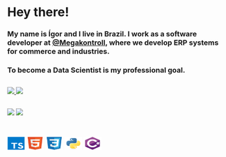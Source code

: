 # Hey there! 
### My name is Ígor and I live in Brazil. I work as a software developer at [@Megakontroll](https://github.com/Megakontroll-Ivoti), where we develop ERP systems for commerce and industries.
### To become a Data Scientist is my professional goal.

##

<div>
  <a href="https://github.com/igordrsilva">
    <img height="150em" src="https://github-readme-stats-beryl-five-15.vercel.app/api?username=igordrsilva&show_icons=true&theme=transparent&include_all_commits=true&icon_color=808080&title_color=ffffff&text_color=C0C0C0" />
    <img height="150em" src="https://github-readme-stats-beryl-five-15.vercel.app/api/top-langs/?username=igordrsilva&layout=compact&theme=transparent&icon_color=808080&title_color=ffffff&text_color=C0C0C0" />
  </a>
</div>

##

<div>
  <a href="mailto:igdouglas.silva@gmail.com"  target="_blank"><img src="https://img.shields.io/badge/Gmail-D14836?style=for-the-badge&logo=gmail&logoColor=white" /></a>
  <a href="https://www.linkedin.com/in/igordrsilva/"><img src="https://img.shields.io/badge/LinkedIn-0077B5?style=for-the-badge&logo=linkedin&logoColor=white" /></a>
</div> 

##

<div style="display: inline_block"><br>
  <img align="center" alt="Ts" height="30" width="40" src="https://raw.githubusercontent.com/devicons/devicon/master/icons/typescript/typescript-plain.svg">
  <img align="center" alt="HTML" height="30" width="40" src="https://raw.githubusercontent.com/devicons/devicon/master/icons/html5/html5-original.svg">
  <img align="center" alt="CSS" height="30" width="40" src="https://raw.githubusercontent.com/devicons/devicon/master/icons/css3/css3-original.svg">
  <img align="center" alt="Python" height="30" width="40" src="https://raw.githubusercontent.com/devicons/devicon/master/icons/python/python-original.svg">
  <img align="center" alt="Csharp" height="30" width="40" src="https://raw.githubusercontent.com/devicons/devicon/master/icons/csharp/csharp-original.svg">
</div>
